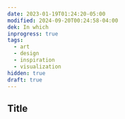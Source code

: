 ```yaml
---
date: 2023-01-19T01:24:20-05:00
modified: 2024-09-20T00:24:58-04:00
dek: In which
inprogress: true
tags:
  - art
  - design
  - inspiration
  - visualization
hidden: true
draft: true
---
```

## Title

